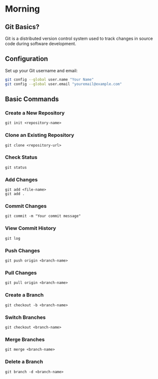 # Morning
## Git Basics?
Git is a distributed version control system used to track changes in source code during software development.

## Configuration
Set up your Git username and email:

```bash
git config --global user.name "Your Name"
git config --global user.email "youremail@example.com"
```

## Basic Commands

### Create a New Repository
`git init <repository-name>`

### Clone an Existing Repository
`git clone <repository-url>`

### Check Status
`git status`

### Add Changes
`git add <file-name>`  
`git add .`           

### Commit Changes
`git commit -m "Your commit message"`

### View Commit History
`git log`

### Push Changes
`git push origin <branch-name>`

### Pull Changes
`git pull origin <branch-name>`

### Create a Branch
`git checkout -b <branch-name>`

### Switch Branches
`git checkout <branch-name>`

### Merge Branches
`git merge <branch-name>`

### Delete a Branch
`git branch -d <branch-name>`
